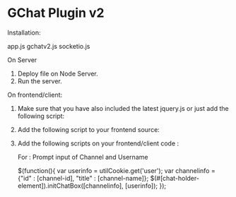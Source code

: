 GChat Plugin v2
===========
Installation:

app.js
gchatv2.js
socketio.js

On Server
1. Deploy file on Node Server.
2. Run the server.


On frontend/client:
1. Make sure that you have also included the latest jquery.js or just add the following script:
   <script src="http://code.jquery.com/jquery-1.11.1.min.js"></script>

2. Add the following script to your frontend source:
   <script src="[path-to-file]/socketio.js"></script>
   <script src="[path-to-file]/gchatv2.js"></script>

3. Add the following scripts on your frontend/client code :
   
   For : Prompt input of Channel and Username

   <scripts type="text/javascript">
	$(function(){
			var userinfo	= utilCookie.get('user');
			var channelinfo = {"id" : [channel-id], "title" : [channel-name]};
            $(#[chat-holder-element]).initChatBox([channelinfo], [userinfo]);
        });
   </script>





